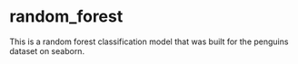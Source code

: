 # random_forest
This is a random forest classification model that was built for the penguins dataset on seaborn.
